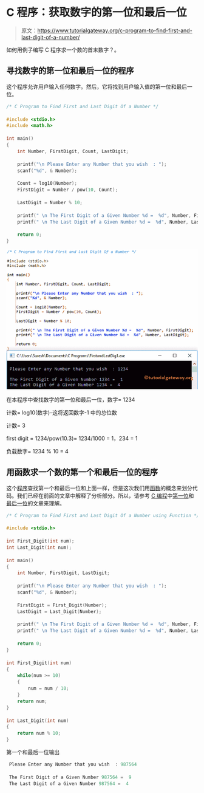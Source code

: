 # C 程序：获取数字的第一位和最后一位

> 原文：<https://www.tutorialgateway.org/c-program-to-find-first-and-last-digit-of-a-number/>

如何用例子编写 C 程序求一个数的首末数字？。

## 寻找数字的第一位和最后一位的程序

这个程序允许用户输入任何数字。然后，它将找到用户输入值的第一位和最后一位。

```c
/* C Program to Find First and Last Digit Of a Number */

#include <stdio.h>
#include <math.h>

int main()
{
  	int Number, FirstDigit, Count, LastDigit;

  	printf("\n Please Enter any Number that you wish  : ");
  	scanf("%d", & Number);

  	Count = log10(Number); 	
  	FirstDigit = Number / pow(10, Count);

  	LastDigit = Number % 10;

	printf(" \n The First Digit of a Given Number %d =  %d", Number, FirstDigit);
	printf(" \n The Last Digit of a Given Number %d =  %d", Number, LastDigit);

  	return 0;
}
```

![C Program to Find First and Last Digit Of a Number 1](img/cd2645d1bdb738c8360f4f431f653909.png)

在本程序中查找数字的第一位和最后一位，数字= 1234

计数= log10(数字)–这将返回数字-1 中的总位数

计数= 3

first digit = 1234/pow(10.3)= 1234/1000 = 1，234 = 1

负载数字= 1234 % 10 = 4

## 用函数求一个数的第一个和最后一位的程序

这个[程序](https://www.tutorialgateway.org/c-programming-examples/)查找第一个和最后一位和上面一样，但是这次我们用[函数](https://www.tutorialgateway.org/functions-in-c/)的概念来划分代码。我们已经在前面的文章中解释了分析部分。所以，请参考 [C 编程](https://www.tutorialgateway.org/c-programming/)中[第一位](https://www.tutorialgateway.org/c-program-to-find-first-digit-of-a-number/)和[最后一位](https://www.tutorialgateway.org/c-program-find-last-digit-number/)的文章来理解。

```c
/* C Program to Find First and Last Digit Of a Number using Function */

#include <stdio.h>

int First_Digit(int num);
int Last_Digit(int num); 

int main()
{
  	int Number, FirstDigit, LastDigit;

  	printf("\n Please Enter any Number that you wish  : ");
  	scanf("%d", & Number);

  	FirstDigit = First_Digit(Number);
  	LastDigit = Last_Digit(Number);

	printf(" \n The First Digit of a Given Number %d =  %d", Number, FirstDigit);  
  	printf(" \n The Last Digit of a Given Number %d =  %d", Number, LastDigit);

  	return 0;
}

int First_Digit(int num)
{
	while(num >= 10)
	{
		num = num / 10;
	}
	return num;
}

int Last_Digit(int num)
{
	return num % 10;
}
```

第一个和最后一位输出

```c
 Please Enter any Number that you wish  : 987564

 The First Digit of a Given Number 987564 =  9 
 The Last Digit of a Given Number 987564 =  4
```
